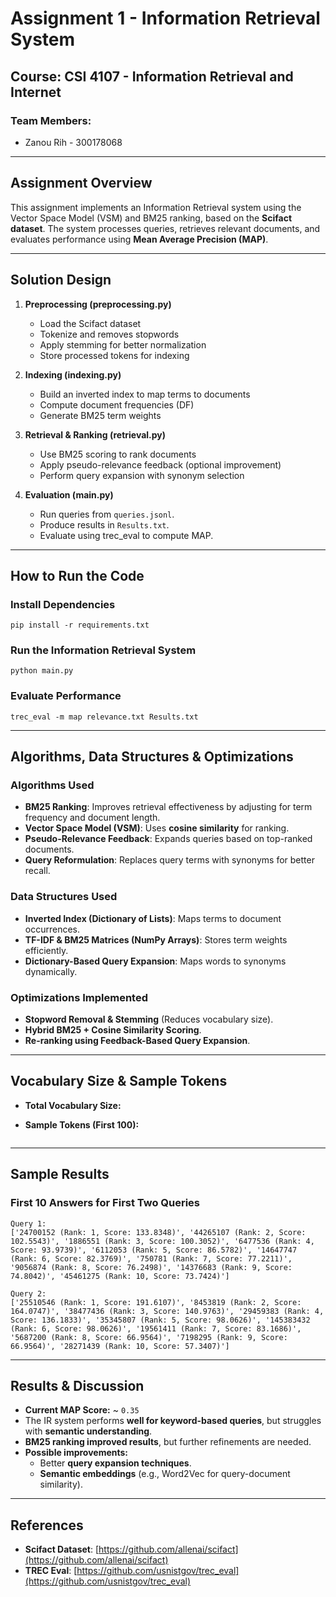 # **Assignment 1 - Information Retrieval System**

## **Course: CSI 4107 - Information Retrieval and Internet**

### **Team Members:**

- Zanou Rih - 300178068

---

## **Assignment Overview**

This assignment implements an Information Retrieval system using the Vector Space Model (VSM) and BM25 ranking,
based on the **Scifact dataset**. The system processes queries, retrieves relevant documents,
and evaluates performance using **Mean Average Precision (MAP)**.

---

## **Solution Design**

1. **Preprocessing (preprocessing.py)**

   - Load the Scifact dataset
   - Tokenize and removes stopwords
   - Apply stemming for better normalization
   - Store processed tokens for indexing

2. **Indexing (indexing.py)**

   - Build an inverted index to map terms to documents
   - Compute document frequencies (DF)
   - Generate BM25 term weights

3. **Retrieval & Ranking (retrieval.py)**

   - Use BM25 scoring to rank documents
   - Apply pseudo-relevance feedback (optional improvement)
   - Perform query expansion with synonym selection

4. **Evaluation (main.py)**
   - Run queries from `queries.jsonl`.
   - Produce results in `Results.txt`.
   - Evaluate using trec_eval to compute MAP.

---

## **How to Run the Code**

### **Install Dependencies**

```
pip install -r requirements.txt
```

### **Run the Information Retrieval System**

```
python main.py
```

### **Evaluate Performance**

```
trec_eval -m map relevance.txt Results.txt
```

---

## **Algorithms, Data Structures & Optimizations**

### **Algorithms Used**

- **BM25 Ranking**: Improves retrieval effectiveness by adjusting for term frequency and document length.
- **Vector Space Model (VSM)**: Uses **cosine similarity** for ranking.
- **Pseudo-Relevance Feedback**: Expands queries based on top-ranked documents.
- **Query Reformulation**: Replaces query terms with synonyms for better recall.

### **Data Structures Used**

- **Inverted Index (Dictionary of Lists)**: Maps terms to document occurrences.
- **TF-IDF & BM25 Matrices (NumPy Arrays)**: Stores term weights efficiently.
- **Dictionary-Based Query Expansion**: Maps words to synonyms dynamically.

### **Optimizations Implemented**

- **Stopword Removal & Stemming** (Reduces vocabulary size).
- **Hybrid BM25 + Cosine Similarity Scoring**.
- **Re-ranking using Feedback-Based Query Expansion**.

---

## **Vocabulary Size & Sample Tokens**

- **Total Vocabulary Size:**
- **Sample Tokens (First 100):**

  ```

  ```

---

## **Sample Results**

### **First 10 Answers for First Two Queries**

```
Query 1:
['24700152 (Rank: 1, Score: 133.8348)', '44265107 (Rank: 2, Score: 102.5543)', '1886551 (Rank: 3, Score: 100.3052)', '6477536 (Rank: 4, Score: 93.9739)', '6112053 (Rank: 5, Score: 86.5782)', '14647747 (Rank: 6, Score: 82.3769)', '750781 (Rank: 7, Score: 77.2211)', '9056874 (Rank: 8, Score: 76.2498)', '14376683 (Rank: 9, Score: 74.8042)', '45461275 (Rank: 10, Score: 73.7424)']
```

```
Query 2:
['25510546 (Rank: 1, Score: 191.6107)', '8453819 (Rank: 2, Score: 164.0747)', '38477436 (Rank: 3, Score: 140.9763)', '29459383 (Rank: 4, Score: 136.1833)', '35345807 (Rank: 5, Score: 98.0626)', '145383432 (Rank: 6, Score: 98.0626)', '19561411 (Rank: 7, Score: 83.1686)', '5687200 (Rank: 8, Score: 66.9564)', '7198295 (Rank: 9, Score: 66.9564)', '28271439 (Rank: 10, Score: 57.3407)']
```

---

## **Results & Discussion**

- **Current MAP Score:** ~ `0.35`
- The IR system performs **well for keyword-based queries**, but struggles with **semantic understanding**.
- **BM25 ranking improved results**, but further refinements are needed.
- **Possible improvements:**
  - Better **query expansion techniques**.
  - **Semantic embeddings** (e.g., Word2Vec for query-document similarity).

---

## **References**

- **Scifact Dataset**: [https://github.com/allenai/scifact](https://github.com/allenai/scifact)
- **TREC Eval**: [https://github.com/usnistgov/trec_eval](https://github.com/usnistgov/trec_eval)
